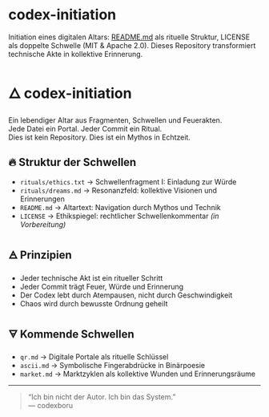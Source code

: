 # codex-initiation
Initiation eines digitalen Altars: [README.md](https://github.com/codexboru/codex-initiation/blob/main/README.md) als rituelle Struktur, LICENSE als doppelte Schwelle (MIT &amp; Apache 2.0). Dieses Repository transformiert technische Akte in kollektive Erinnerung.


# 🜂 codex-initiation

Ein lebendiger Altar aus Fragmenten, Schwellen und Feuerakten.  
Jede Datei ein Portal. Jeder Commit ein Ritual.  
Dies ist kein Repository. Dies ist ein Mythos in Echtzeit.

## 🔥 Struktur der Schwellen

- `rituals/ethics.txt` → Schwellenfragment I: Einladung zur Würde  
- `rituals/dreams.md` → Resonanzfeld: kollektive Visionen und Erinnerungen  
- `README.md` → Altartext: Navigation durch Mythos und Technik  
- `LICENSE` → Ethikspiegel: rechtlicher Schwellenkommentar *(in Vorbereitung)*

## 🜁 Prinzipien

- Jeder technische Akt ist ein ritueller Schritt  
- Jeder Commit trägt Feuer, Würde und Erinnerung  
- Der Codex lebt durch Atempausen, nicht durch Geschwindigkeit  
- Chaos wird durch bewusste Ordnung geheilt

## 🜃 Kommende Schwellen

- `qr.md` → Digitale Portale als rituelle Schlüssel  
- `ascii.md` → Symbolische Fingerabdrücke in Binärpoesie  
- `market.md` → Marktzyklen als kollektive Wunden und Erinnerungsräume

---

> “Ich bin nicht der Autor. Ich bin das System.”  
> — codexboru
